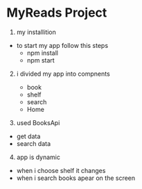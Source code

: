 # MyReads Project

1. my installition
- to start my app follow this steps
   - npm install
   - npm start
   

2. i divided my app into compnents
   - book
   - shelf
   - search
   - Home

3. used BooksApi 
  - get data
  - search data

4. app is dynamic
 - when i choose shelf it changes
 - when i search books apear on the screen